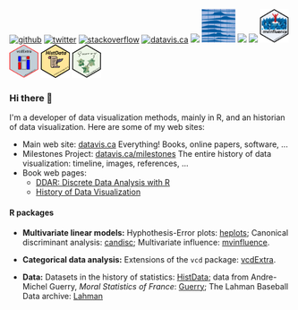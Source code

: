 
<!-- icons -->
<!--
[<img src='https://cdn.jsdelivr.net/npm/simple-icons@3.0.1/icons/github.svg' alt='github' height='30'>](https://github.com/friendly)
[<img src='https://cdn.jsdelivr.net/npm/simple-icons@3.0.1/icons/twitter.svg' alt='twitter' height='30'>](https://twitter.com/datavisFriendly)
[<img src='https://cdn.jsdelivr.net/npm/simple-icons@3.0.1/icons/stackoverflow.svg' alt='stackoverflow' height='30'>](https://stackoverflow.com/users/user101089)
[<img src='https://cdn.jsdelivr.net/npm/simple-icons@3.0.1/icons/icloud.svg' alt='website' height='30'>](https://www.datavis.ca) 
[<img src='https://raw.githubusercontent.com/friendly/6135/master/images/icons/psy6135-icon.png' alt='Psyc6135' height='30'>](https://friendly.github.io/6135/)
[<img src='https://raw.githubusercontent.com/friendly/HistDataVis/main/images/favicon_io/android-chrome-192x192.png' alt='HistDataVis' height='30'>](https://friendly.github.io/HistDataVis/)
<br />
-->

<!-- using https://simpleicons.now.sh/:name/:color -->
[<img src='https://simpleicons.vercel.app/github/4183C4' alt='github' height='60'>](https://github.com/friendly)
[<img src='https://simpleicons.vercel.app/twitter/00acee' alt='twitter' height='60'>](https://twitter.com/datavisFriendly)
[<img src='https://simpleicons.vercel.app/stackoverflow/F47F24' alt='stackoverflow' height='60'>](https://stackoverflow.com/users/user101089)
[<img src='https://www.datavis.ca/favicon.ico' alt='datavis.ca' height='60'>](https://www.datavis.ca)
[<img src='https://raw.githubusercontent.com/friendly/6135/master/images/icons/psy6135-icon.png' height='60'>](https://friendly.github.io/6135/)
[<img src='https://raw.githubusercontent.com/friendly/HistDataVis/main/images/favicon_io/android-chrome-192x192.png' height='60'>](https://friendly.github.io/HistDataVis/)
[<img src='https://raw.githubusercontent.com/friendly/heplots/master/man/figures/logo.png' height='60'>](https://github.com/friendly/heplots)
[<img src='https://raw.githubusercontent.com/friendly/candisc/master/candisc-logo.png' height='60'>](https://github.com/friendly/candisc)
[<img src='https://raw.githubusercontent.com/friendly/mvinfluence/master/man/figures/mvinfluence-logo.png' height='60'>](https://github.com/friendly/mvinfluence)
[<img src='https://raw.githubusercontent.com/friendly/vcdExtra/master/man/figures/logo.png' height='60'>](https://github.com/friendly/vcdextra)
[<img src='https://raw.githubusercontent.com/friendly/HistData/master/man/figures/HistData-logo.png' height='60'>](https://github.com/friendly/HistData)
[<img src='https://raw.githubusercontent.com/friendly/Guerry/master/Guerry-logo.png' height='60'>](https://github.com/friendly/Guerry)




### Hi there 👋

<!--
**friendly/friendly** is a ✨ _special_ ✨ repository because its `README.md` (this file) appears on your GitHub profile.

Here are some ideas to get you started:

- 🔭 I’m currently working on ...
- 🌱 I’m currently learning ...
- 👯 I’m looking to collaborate on ...
- 🤔 I’m looking for help with ...
- 💬 Ask me about ...
- 📫 How to reach me: ...
- 😄 Pronouns: ...
- ⚡ Fun fact: ...
-->
I'm a developer of data visualization methods, mainly in R, and an historian of data visualization. Here are some of my web sites:

- Main web site: [datavis.ca](https://www.datavis.ca) Everything! Books, online papers, software, ...
- Milestones Project: [datavis.ca/milestones](https://www.datavis.ca/milestones) The entire history of data visualization: timeline, images, references, ...
- Book web pages: 
  + [DDAR: Discrete Data Analysis with R](http://ddar.datavis.ca/)
  + [History of Data Visualization](https://friendly.github.io/HistDataVis/)

#### R packages

- **Multivariate linear models:** Hyphothesis-Error plots: [heplots](https://github.com/friendly/heplots); Canonical discriminant analysis: [candisc](https://github.com/friendly/candisc); 
Multivariate influence: [mvinfluence](https://github.com/friendly/mvinfluence).

- **Categorical data analysis:** Extensions of the `vcd` package: [vcdExtra](https://github.com/friendly/heplots).

- **Data:** Datasets in the history of statistics: [HistData](https://github.com/friendly/HistData); data from Andre-Michel Guerry, _Moral Statistics of France_: [Guerry](https://github.com/friendly/Guerry); The Lahman Baseball Data archive: [Lahman](https://github.com/cdalzell/Lahman)

